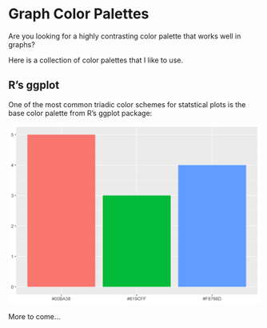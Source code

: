 Graph Color Palettes
====================

Are you looking for a highly contrasting color palette that works well
in graphs?

Here is a collection of color palettes that I like to use.

R’s ggplot
----------

One of the most common triadic color schemes for statstical plots is the
base color palette from R’s ggplot package:

<img src="ggplotStandard3.png"/>

More to come…
